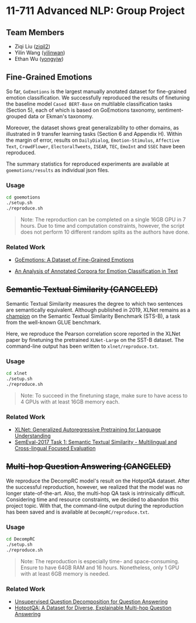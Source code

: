 # 11-711 Advanced NLP: Group Project

## Team Members

* Ziqi Liu ([ziqil2](https://github.com/Theorem411))
* Yilin Wang ([yilinwan](https://github.com/TonyW42))
* Ethan Wu ([yongyiw](https://github.com/yongyi-wu))


## Fine-Grained Emotions

So far, `GoEmotions` is the largest manually anotated dataset for fine-grained emotion classification. We successfully reproduced the results of finetuning the baseline model `Cased BERT-Base` on multilable classification tasks (Section 5), each of which is based on GoEmotions taxonomy, sentiment-grouped data or Ekman's taxonomy. 

Moreover, the dataset shows great generalizability to other domains, as illustrated in 9 transfer learning tasks (Section 6 and Appendix H). Within the margin of error, results on `DailyDialog`, `Emotion-Stimulus`, `Affective Text`, `CrowdFlower`, `ElectoralTweets`, `ISEAR`, `TEC`, `EmoInt` and `SSEC` have been reproduced. 

The summary statistics for reproduced experiments are available at `goemotions/results` as individual json files. 

### Usage

```bash
cd goemotions
./setup.sh
./reproduce.sh
```

> Note: The reproduction can be completed on a single 16GB GPU in 7 hours. Due to time and computation constraints, however, the script does not perform 10 different random splits as the authors have done. 

### Related Work

* [GoEmotions: A Dataset of Fine-Grained Emotions](https://arxiv.org/abs/2005.00547)

* [An Analysis of Annotated Corpora for Emotion Classification in Text](https://aclanthology.org/C18-1179)


## ~~Semantic Textual Similarity (CANCELED)~~

Semantic Textual Similarity measures the degree to which two sentences are semantically equivalent. Although published in 2019, XLNet remains as a [champion](https://paperswithcode.com/sota/semantic-textual-similarity-on-senteval) on the Semantic Textual Similarity Benchmark (STS-B), a task from the well-known GLUE benchmark. 

Here, we reproduce the Pearson correlation score reported in the XLNet paper by finetuning the pretrained `XLNet-Large` on the SST-B dataset. The command-line output has been written to `xlnet/reproduce.txt`. 

### Usage

```bash
cd xlnet
./setup.sh
./reproduce.sh
```

> Note: To succeed in the finetuning stage, make sure to have acess to 4 GPUs with at least 16GB memory each. 

### Related Work

* [XLNet: Generalized Autoregressive Pretraining for Language Understanding](https://arxiv.org/abs/1906.08237)
* [SemEval-2017 Task 1: Semantic Textual Similarity - Multilingual and Cross-lingual Focused Evaluation](https://arxiv.org/abs/1708.00055)


## ~~Multi-hop Question Answering (CANCELED)~~

We reproduce the DecompRC model's result on the HotpotQA dataset. After the successful reproduction, however, we realized that the model was no longer state-of-the-art. Also, the multi-hop QA task is intrinsically difficult. Considering time and resource constraints, we decided to abandon this project topic. With that, the command-line output during the reproduction has been saved and is available at `DecompRC/reproduce.txt`. 

### Usage

```bash
cd DecompRC
./setup.sh
./reproduce.sh
```
> Note: The reproduction is especially time- and space-consuming. Ensure to have 64GB RAM and 16 hours. Nonetheless, only 1 GPU with at least 6GB memory is needed. 

### Related Work

* [Unsupervised Question Decomposition for Question Answering](https://arxiv.org/abs/2002.09758)
* [HotpotQA: A Dataset for Diverse, Explainable Multi-hop Question Answering](https://arxiv.org/pdf/1809.09600.pdf)

